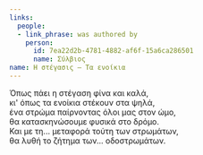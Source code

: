 ```yaml
---
links:
  people:
  - link_phrase: was authored by
    person:
      id: 7ea22d2b-4781-4882-af6f-15a6ca286501
      name: Σύλβιος
name: Η στέγασις – Τα ενοίκια
---
```


<p>Όπως πάει η στέγαση φίνα και καλά,<br>
κι' όπως τα ενοίκια στέκουν στα ψηλά,<br>
ένα στρώμα παίρνοντας όλοι μας στον ώμο,<br>
θα κατασκηνώσουμε φυσικά στο δρόμο.<br>
Και με τη... μεταφορά τούτη των στρωμάτων,<br>
θα λυθή το ζήτημα των... οδοστρωμάτων.</p>

